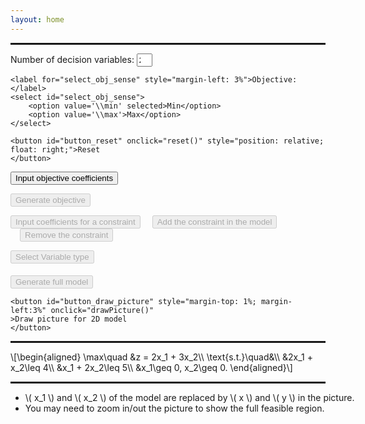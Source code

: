 ```yaml
---
layout: home
---
```

<!-- <hr> 默认是一个边框式的水平线，需要使用 border 或 background 才能控制颜色和透明度。-->
<hr style="border: 1px solid rgba(0, 0, 0, 0.1);">

<p>
    <label for="input_num">Number of decision variables: </label><input type="number"
                                                                        style="width: 5%;"
                                                                        id="input_num"
                                                                        value="2"
                                                                        min="2"
                                                                        max="20" required>
    <!--使用百分比来让输入框的宽度相对于其父容器的宽度进行调整。-->

    <label for="select_obj_sense" style="margin-left: 3%">Objective: </label>
    <select id="select_obj_sense">
        <option value='\\min' selected>Min</option>
        <option value='\\max'>Max</option>
    </select>

    <button id="button_reset" onclick="reset()" style="position: relative; float: right;">Reset
    </button>

</p>

<p>
    <button id="button_input_obj_coe" onclick="inputObjCoefficients()">Input objective
        coefficients
    </button>
    <!--<p id="ini_obj">$$x_1 + x_2$$</p>-->
    <!--<div> 是一个 HTML 元素，常用于分组和布局，不会直接显示任何内容，但可以用于包含其他 HTML 元素-->
</p>
<div id="objCoeContainer"></div>

<p></p>
<p>
    <button id="button_generate_obj" onclick="inputObj()" disabled>Generate objective
    </button>
</p>

<p>
    <button id="button_input_constr" onclick="inputConstraint()" disabled>Input coefficients for
        a
        constraint
    </button>
    <button id="button_add_constr" style="margin-left:3%" onclick="addConstraint()" disabled>Add
        the
        constraint in the model
    </button>
    <button id="button_remove_constr" style="margin-left:3%" onclick="removeConstraint()"
            disabled>
        Remove the
        constraint
    </button>
</p>

<div id='constr_input_container'></div>  <!-- <div> 是 块级元素（block element），不能嵌套在 <p> 里 -->

<p>
    <button id="button_select_variable_type" onclick="selectVariableType()" disabled>Select
        Variable
        type
    </button>
</p>
<div id='var_type_container'></div>

<p>
    <button id="button_generate_full_model" style="margin-top: 1%" onclick="generateFullModel()"
            disabled>Generate full model
    </button>

    <button id="button_draw_picture" style="margin-top: 1%; margin-left:3%" onclick="drawPicture()"
    >Draw picture for 2D model
    </button>

</p>

<!-- <hr> 默认是一个边框式的水平线，需要使用 border 或 background 才能控制颜色和透明度。-->
<hr style="border: 1px solid rgba(0, 0, 0, 0.1);">
<p id="initial_model" style="margin-top: 1%">\[\begin{aligned}
    \max\quad &z = 2x_1 + 3x_2\\
    \text{s.t.}\quad&\\
    &2x_1 + x_2\leq 4\\
    &x_1 + 2x_2\leq 5\\
    &x_1\geq 0, x_2\geq 0.
    \end{aligned}\]</p>
<hr style="border: 1px solid rgba(0, 0, 0, 0.1);">

<!-- margin :0 auto左右自动分配空间 -->
<div id="calculator" style="width: 800px; height: 600px; margin: 0 auto;">
    <ul>
        <li>
            \( x_1 \) and \( x_2 \) of the model are replaced by \( x \) and \( y \) in the picture.
        </li>
        <li>
            You may need to zoom in/out the picture to show the full feasible region.
        </li>
    </ul>
</div>
